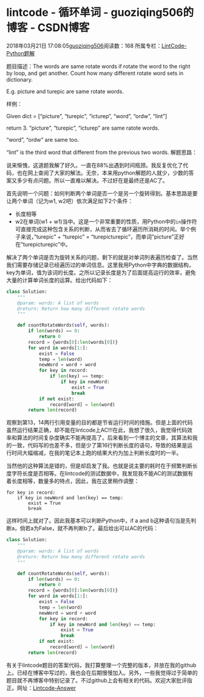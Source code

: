 # lintcode - 循环单词 - guoziqing506的博客 - CSDN博客





2018年03月21日 17:08:05[guoziqing506](https://me.csdn.net/guoziqing506)阅读数：168
所属专栏：[LintCode-Python题解](https://blog.csdn.net/column/details/guoziqing-blog.html)









题目描述：The words are same rotate words if rotate the word to the right by loop, and get another. Count how many different rotate word sets in dictionary.

E.g. picture and turepic are same rotate words.

样例： 

Given dict = [“picture”, “turepic”, “icturep”, “word”, “ordw”, “lint”] 

return 3.
“picture”, “turepic”, “icturep” are same ratote words. 

“word”, “ordw” are same too. 

“lint” is the third word that different from the previous two words.
解题思路：

说来惭愧，这道题我解了好久。一直在88%出遇到时间瓶颈。我反复优化了代码，也在网上查阅了大家的解法。无奈，本来用python解题的人就少，少数的答案又多少有点问题。所以一直难以解决。不过好在是最终还是AC了。

首先说明一个问题：如何判断两个单词是否一个是另一个旋转得到。基本思路是要让两个单词（记为w1, w2吧）依次满足如下2个条件：
- 长度相等
- w2在单词(w1 + w1)当中。这是一个非常重要的性质，用Python中的`in`操作符可直接完成这种包含关系的判断，从而省去了循环遍历所消耗的时间。举个例子来说，”turepic” + “turepic” = “turepicturepic”，而单词”picture”正好在”turepicturepic”中。

解决了两个单词是否为旋转关系的问题，剩下的就是对单词列表遍历检查了。当然我们需要存储记录已经遍历过的单词信息。这里我用Python中字典的数据结构，key为单词，值为该词的长度。之所以记录长度是为了后面提高运行的效率，避免大量的计算单词长度的运算。给出代码如下：

```python
class Solution:
    """
    @param: words: A list of words
    @return: Return how many different rotate words
    """

    def countRotateWords(self, words):
        if len(words) == 0:
            return 0
        record = {words[0]:len(words[0])}
        for word in words[1:]:
            exist = False
            temp = len(word)
            newWord = word + word
            for key in record:
                if len(key) == temp:
                    if key in newWord:
                        exist = True
                        break
            if not exist:
                record[word] = len(word)
        return len(record)
```

观察到第13，14两行引用变量的目的都是节省运行时间的措施。但是上面的代码虽然运行结果正确，却不能在lintcode上AC!!!在此，我想了很久，我觉得代码效率和算法的时间复杂度确实不能再提高了。后来看到一个博主的文章，其算法和我的一致，代码写的也差不多，但是少了第16行判断长度的语句，导致的结果是运行时间大幅缩减，在我的笔记本上跑的结果大约为加上判断长度时的一半。

当然他的这种算法是错的，但是却启发了我。也就是说主要的耗时在于频繁判断长度字符长度是否相等。在lintcode的测试数据中，我发现我不能AC的测试数据有着长度相等，数量多的特点，因此，我在这里稍作调整：

```
for key in record:
    if key in newWord and len(key) == temp:
        exist = True
        break
```

这样时间上就对了。因此我基本可以判断Python中，if a and b这种语句当是先判断a，倘若a为False，就不再判断b了。最后给出可以AC的代码：

```python
class Solution:
    """
    @param: words: A list of words
    @return: Return how many different rotate words
    """

    def countRotateWords(self, words):
        if len(words) == 0:
            return 0
        record = {words[0]:len(words[0])}
        for word in words[1:]:
            exist = False
            temp = len(word)
            newWord = word + word
            for key in record:
                if key in newWord and len(key) == temp:
                    exist = True
                    break
            if not exist:
                record[word] = len(word)
        return len(record)
```

有关于lintcode题目的答案代码，我打算整理一个完整的版本，并放在我的github上。已经在博客中写过的，我也会在后期慢慢加入。另外，一些我觉得过于简单的题目就不再博客中特别记录了。不过github上会有相关的代码。欢迎大家批评指正。网址：[Lintcode-Answer](https://github.com/guoziqingbupt/Lintcode-Answer)





